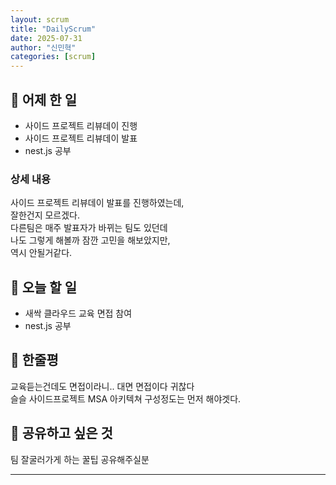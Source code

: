 ```yaml
---
layout: scrum
title: "DailyScrum"
date: 2025-07-31
author: "신민혁"
categories: [scrum]
---
```


## 📝 어제 한 일

- 사이드 프로젝트 리뷰데이 진행
- 사이드 프로젝트 리뷰데이 발표
- nest.js 공부

### 상세 내용
사이드 프로젝트 리뷰데이 발표를 진행하였는데,  
잘한건지 모르겠다.  
다른팀은 매주 발표자가 바뀌는 팀도 있던데  
나도 그렇게 해볼까 잠깐 고민을 해보았지만,  
역시 안될거같다.

## 🎯 오늘 할 일

- 새싹 클라우드 교육 면접 참여
- nest.js 공부

## 💭 한줄평

교육듣는건데도 면접이라니..
대면 면접이다 귀찮다  
슬슬 사이드프로젝트 MSA 아키텍쳐 구성정도는 먼저 해야겟다.


## 🔗 공유하고 싶은 것

팀 잘굴러가게 하는 꿀팁 공유해주실분

---


